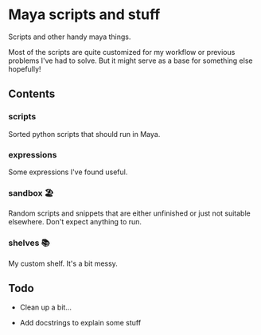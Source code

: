 # Maya scripts and stuff

Scripts and other handy maya things.

Most of the scripts are quite customized for my workflow or previous problems I've had to solve.
But it might serve as a base for something else hopefully!

## Contents

### scripts

Sorted python scripts that should run in Maya.

### expressions

Some expressions I've found useful.

### sandbox 🏖

Random scripts and snippets that are either unfinished or just not suitable elsewhere. Don't expect anything to run.

### shelves 📚

My custom shelf. It's a bit messy.

## Todo

- Clean up a bit...

- Add docstrings to explain some stuff
